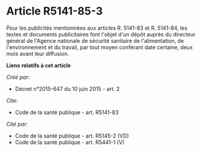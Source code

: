 # Article R5141-85-3

Pour les publicités mentionnées aux articles R. 5141-83 et R. 5141-84, les textes et documents publicitaires font l'objet
d'un dépôt auprès du directeur général de l'Agence nationale de sécurité sanitaire de l'alimentation, de l'environnement et
du travail, par tout moyen conférant date certaine, deux mois avant leur diffusion.

**Liens relatifs à cet article**

_Créé par_:

  - Décret n°2015-647 du 10 juin 2015 - art. 2

_Cite_:

  - Code de la santé publique - art. R5141-83

_Cité par_:

  - Code de la santé publique - art. R5145-2 (VD)
  - Code de la santé publique - art. R5441-1 (V)
